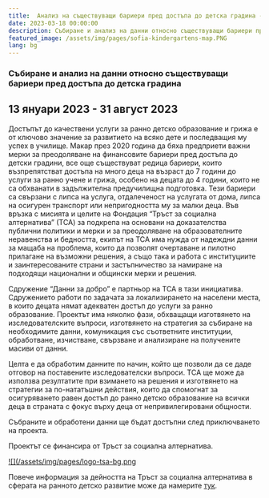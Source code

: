 ```yaml
---
title:  Анализ на съществуващи бариери пред достъпа до детска градина - проект в сътрудничество с ТСА
date: 2023-03-18 00:00:00
description: Събиране и анализ на данни относно съществуващи бариери пред достъпа до детска градина      
featured_image: /assets/img/pages/sofia-kindergartens-map.PNG
lang: bg
---
```


### Събиране и анализ на данни относно съществуващи бариери пред достъпа до детска градина
## 13 януари 2023 - 31 август 2023


Достъпът до качествени услуги за ранно детско образование и грижа е от ключово значение за развитието на всяко дете и последващия му успех в училище. Макар през 2020 година да бяха предприети важни мерки за преодоляване на финансовите бариери пред достъпа до детски градини, все още съществуват редица бариери, които възпрепятстват достъпа на много деца на възраст до 7 години до услуги за ранно учене и грижа, особено на децата до 4 години, които не са обхванати в задължителна предучилищна подготовка. Тези бариери са свързани с липса на услуга, отдалеченост на услугата от дома, липса на осигурен транспорт или непригодността му за малки деца. Във връзка с мисията и целите на Фондация “Тръст за социална алтернатива” (ТСА) за подкрепа на основани на доказателства публични политики и мерки и за преодоляване на образователните неравенства и бедността, екипът на ТСА има нужда от надеждни данни за мащаба на проблема, които да позволят очертаване и пилотно прилагане на възможни решения, а също така и работа с институциите и заинтересованите страни и застъпничество за намиране на подходящи национални и общински мерки и решения.

Сдружение “Данни за добро” е партньор на ТСА в тази инициатива. Сдружението работи по задачата за локализирането на населени места, в които децата нямат адекватен достъп до услуги за ранно образование. Проектът има няколко фази, обхващащи изготвянето на изследователските въпроси, изготвянето на стратегия за събиране на необходимите данни, комуникация със съответните институции, обработване, изчистване, свързване и анализиране на получените масиви от данни. 

Целта е да обработим данните по начин, който ще позволи да се даде отговор на поставените изследователски въпроси. ТСА ще може да използва резултатите при взимането на решения и изготвянето на стратегии за по-нататъшни действия, които да спомогнат за осигуряването равен достъп до ранно детско образование на всички деца в страната с фокус върху деца от непривилегировани общности. 

Събраните и обработени данни ще бъдат достъпни след приключването на проекта.

Проектът се финансира от Тръст за социална алтернатива.

[ ![](/assets/img/pages/logo-tsa-bg.png](/assets/img/pages/logo-tsa-bg.png)

Повече информация за дейността на Тръст за социална алтернатива в сферата на ранното детско развитие може да намерите [тук](https://socialachievement.org/bg/).
